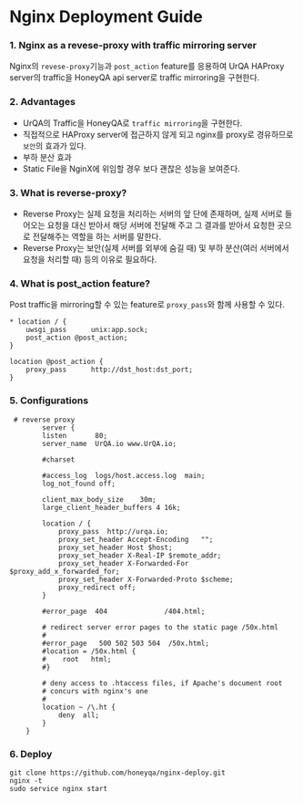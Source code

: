 # Nginx Deployment Guide
### 1. Nginx as a revese-proxy with traffic mirroring server

Nginx의 `revese-proxy`기능과 `post_action` feature를 응용하여 UrQA HAProxy server의 traffic을 HoneyQA api server로 traffic mirroring을 구현한다.

### 2. Advantages

* UrQA의 Traffic을 HoneyQA로 `traffic mirroring`을 구현한다.
* 직접적으로 HAProxy server에 접근하지 않게 되고 nginx를 proxy로 경유하므로 `보안`의 효과가 있다.
* 부하 분산 효과
* Static File을 NginX에 위임할 경우 보다 괜찮은 성능을 보여준다.

### 3. What is reverse-proxy?

* Reverse Proxy는 실제 요청을 처리하는 서버의 앞 단에 존재하며, 실제 서버로 들어오는 요청을 대신 받아서 해당 서버에 전달해 주고 그 결과를 받아서 요청한 곳으로 전달해주는 역할을 하는 서버를 말한다. 
* Reverse Proxy는 보안(실제 서버를 외부에 숨길 때) 및 부하 분산(여러 서버에서 요청을 처리할 때) 등의 이유로 필요하다.

### 4. What is post_action feature?

Post traffic을 mirroring할 수 있는 feature로 `proxy_pass`와 함께 사용할 수 있다.
```{.no-highlight}
* location / {
    uwsgi_pass      unix:app.sock;
    post_action @post_action; 
}

location @post_action {
    proxy_pass      http://dst_host:dst_port; 
}
```

### 5. Configurations

```{.no-highlight}
 # reverse proxy
        server {
        listen       80;
        server_name  UrQA.io www.UrQA.io;
 
        #charset
 
        #access_log  logs/host.access.log  main;
        log_not_found off;
 
        client_max_body_size    30m;
        large_client_header_buffers 4 16k;
 
        location / {
            proxy_pass  http://urqa.io;
            proxy_set_header Accept-Encoding   "";
            proxy_set_header Host $host;
            proxy_set_header X-Real-IP $remote_addr;
            proxy_set_header X-Forwarded-For $proxy_add_x_forwarded_for;
            proxy_set_header X-Forwarded-Proto $scheme;
            proxy_redirect off;
        }
 
        #error_page  404              /404.html;
 
        # redirect server error pages to the static page /50x.html
        #
        #error_page   500 502 503 504  /50x.html;
        #location = /50x.html {
        #    root   html;
        #}
 
        # deny access to .htaccess files, if Apache's document root
        # concurs with nginx's one
        #
        location ~ /\.ht {
            deny  all;
        }
    }
```

### 6. Deploy
```{.no-highlight}
git clone https://github.com/honeyqa/nginx-deploy.git
nginx -t
sudo service nginx start
```
